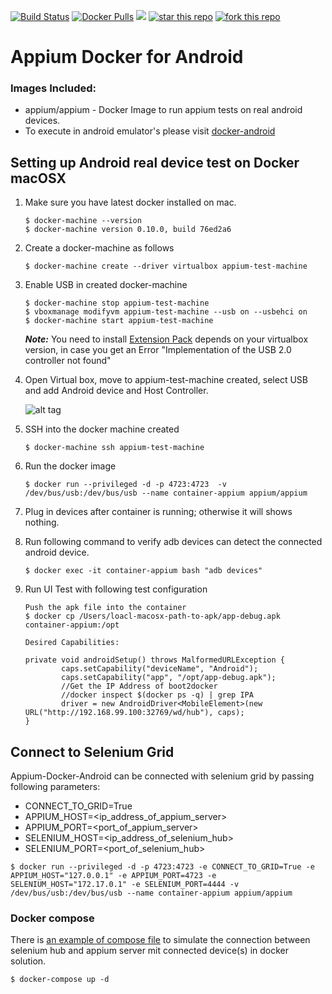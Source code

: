 [![Build Status](https://travis-ci.org/appium/appium-docker-android.svg?branch=master)](https://travis-ci.org/appium/appium-docker-android)
[![Docker Pulls](https://img.shields.io/docker/pulls/appium/appium.svg?style=flat-square)](https://hub.docker.com/r/appium/appium/)
[![](https://images.microbadger.com/badges/image/appium/appium.svg)](https://microbadger.com/images/appium/appium)
[![star this repo](http://githubbadges.com/star.svg?user=appium&repo=appium-docker-android&style=default)](https://github.com/appium/appium-docker-android)
[![fork this repo](http://githubbadges.com/fork.svg?user=appium&repo=appium-docker-android&style=default)](https://github.com/appium/appium-docker-android/fork)

# Appium Docker for Android

### Images Included:

- appium/appium - Docker Image to run appium tests on real android devices.
- To execute in android emulator's please visit [docker-android](https://github.com/butomo1989/docker-appium.git)

## Setting up Android real device test on Docker macOSX

1. Make sure you have latest docker installed on mac.

	```
	$ docker-machine --version
	$ docker-machine version 0.10.0, build 76ed2a6
	```

2. Create a docker-machine as follows

	```
	$ docker-machine create --driver virtualbox appium-test-machine
	```

3. Enable USB in created docker-machine

	```
	$ docker-machine stop appium-test-machine
	$ vboxmanage modifyvm appium-test-machine --usb on --usbehci on
	$ docker-machine start appium-test-machine
	```
	***Note:***
	You need to install [Extension Pack](https://www.virtualbox.org/wiki/Download_Old_Builds_5_1) depends on your virtualbox version, in case you get an Error "Implementation of the USB 2.0 controller not found"

4. Open Virtual box, move to appium-test-machine created, select USB and add Android device and Host Controller.

	![alt tag](Appium/virtualbox.png)

5. SSH into the docker machine created

	```
	$ docker-machine ssh appium-test-machine
	```

6. Run the docker image

	```
	$ docker run --privileged -d -p 4723:4723  -v /dev/bus/usb:/dev/bus/usb --name container-appium appium/appium
	```

7. Plug in devices after container is running; otherwise it will shows nothing.

8. Run following command to verify adb devices can detect the connected android device.

	```
	$ docker exec -it container-appium bash "adb devices"
	```

9. Run UI Test with following test configuration

	```
	Push the apk file into the container
	$ docker cp /Users/loacl-macosx-path-to-apk/app-debug.apk container-appium:/opt

	Desired Capabilities:

	private void androidSetup() throws MalformedURLException {
	        caps.setCapability("deviceName", "Android");
	        caps.setCapability("app", "/opt/app-debug.apk");
	        //Get the IP Address of boot2docker
	        //docker inspect $(docker ps -q) | grep IPA
	        driver = new AndroidDriver<MobileElement>(new URL("http://192.168.99.100:32769/wd/hub"), caps);
	}
	```
	
## Connect to Selenium Grid

Appium-Docker-Android can be connected with selenium grid by passing following parameters:

- CONNECT\_TO\_GRID=True
- APPIUM\_HOST=\<ip\_address\_of\_appium\_server>
- APPIUM\_PORT=\<port\_of\_appium\_server>
- SELENIUM\_HOST=\<ip\_address\_of\_selenium\_hub>
- SELENIUM\_PORT=\<port\_of\_selenium\_hub>

```
$ docker run --privileged -d -p 4723:4723 -e CONNECT_TO_GRID=True -e APPIUM_HOST="127.0.0.1" -e APPIUM_PORT=4723 -e SELENIUM_HOST="172.17.0.1" -e SELENIUM_PORT=4444 -v /dev/bus/usb:/dev/bus/usb --name container-appium appium/appium
```

### Docker compose
There is [an example of compose file](docker-compose.yml) to simulate the connection between selenium hub and appium server mit connected device(s) in docker solution.

```
$ docker-compose up -d
```